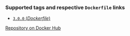 ### Supported tags and respective `Dockerfile` links

-	[`3.0.0` (*Dockerfile*)](https://github.com/igeolise/docker-uikit-builder/blob/master/Dockerfile)

[Repository on Docker Hub](https://hub.docker.com/r/igeolise/docker-uikit-builder)
